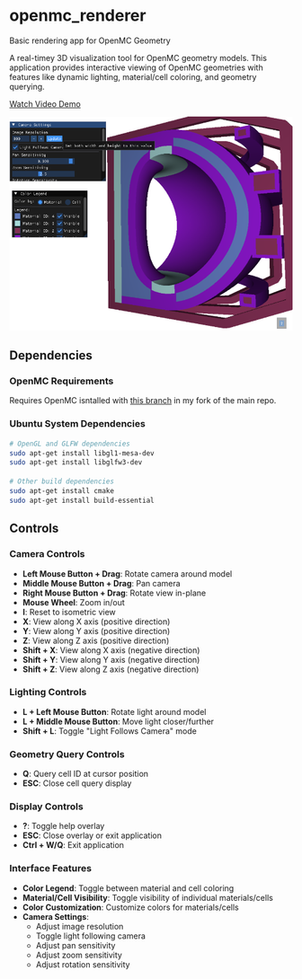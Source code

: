 # openmc_renderer
Basic rendering app for OpenMC Geometry

A real-timey 3D visualization tool for OpenMC geometry models. This application provides interactive viewing of OpenMC geometries with features like dynamic lighting, material/cell coloring, and geometry querying.

[Watch Video Demo](https://youtu.be/dd3uzOabIdU)

![](assets/hero.png)


## Dependencies

### OpenMC Requirements

Requires OpenMC isntalled with [this branch](https://github.com/pshriwise/openmc/tree/raytrace_plots_render) in my fork of the main repo.

### Ubuntu System Dependencies
```bash
# OpenGL and GLFW dependencies
sudo apt-get install libgl1-mesa-dev
sudo apt-get install libglfw3-dev

# Other build dependencies
sudo apt-get install cmake
sudo apt-get install build-essential
```

## Controls

### Camera Controls
- **Left Mouse Button + Drag**: Rotate camera around model
- **Middle Mouse Button + Drag**: Pan camera
- **Right Mouse Button + Drag**: Rotate view in-plane
- **Mouse Wheel**: Zoom in/out
- **I**: Reset to isometric view
- **X**: View along X axis (positive direction)
- **Y**: View along Y axis (positive direction)
- **Z**: View along Z axis (positive direction)
- **Shift + X**: View along X axis (negative direction)
- **Shift + Y**: View along Y axis (negative direction)
- **Shift + Z**: View along Z axis (negative direction)

### Lighting Controls
- **L + Left Mouse Button**: Rotate light around model
- **L + Middle Mouse Button**: Move light closer/further
- **Shift + L**: Toggle "Light Follows Camera" mode

### Geometry Query Controls
- **Q**: Query cell ID at cursor position
- **ESC**: Close cell query display

### Display Controls
- **?**: Toggle help overlay
- **ESC**: Close overlay or exit application
- **Ctrl + W/Q**: Exit application

### Interface Features
- **Color Legend**: Toggle between material and cell coloring
- **Material/Cell Visibility**: Toggle visibility of individual materials/cells
- **Color Customization**: Customize colors for materials/cells
- **Camera Settings**:
  - Adjust image resolution
  - Toggle light following camera
  - Adjust pan sensitivity
  - Adjust zoom sensitivity
  - Adjust rotation sensitivity
